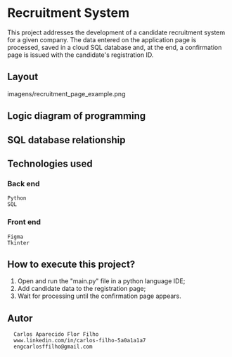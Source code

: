 # Recruitment System
This project addresses the development of a candidate recruitment system for a given company. The data entered on the application page is processed, saved in a cloud SQL database and, at the end, a confirmation page is issued with the candidate's registration ID.

## Layout
imagens/recruitment_page_example.png

## Logic diagram of programming

## SQL database relationship

## Technologies used
### Back end
    Python
    SQL
    
### Front end
    Figma
    Tkinter

## How to execute this project?
  1. Open and run the "main.py" file in a python language IDE;
  2. Add candidate data to the registration page;
  3. Wait for processing until the confirmation page appears.

## Autor

      Carlos Aparecido Flor Filho
      www.linkedin.com/in/carlos-filho-5a0a1a1a7
      engcarlosffilho@gmail.com
